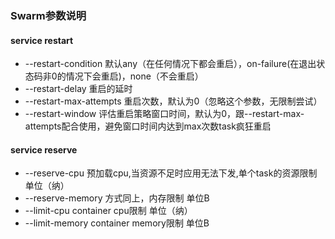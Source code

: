 ### Swarm参数说明

#### service restart
 *  --restart-condition 默认any（在任何情况下都会重启），on-failure(在退出状态码非0的情况下会重启)，none（不会重启） 
 * --restart-delay 重启的延时 
 * --restart-max-attempts 重启次数，默认为0（忽略这个参数，无限制尝试）
 *  --restart-window 评估重启策略窗口时间，默认为0，跟--restart-max-attempts配合使用，避免窗口时间内达到max次数task疯狂重启
 
#### service reserve
 * --reserve-cpu 预加载cpu,当资源不足时应用无法下发,单个task的资源限制 单位（纳）
 * --reserve-memory 方式同上，内存限制  单位B
 * --limit-cpu container cpu限制  单位（纳）
 * --limit-memory container memory限制  单位B
